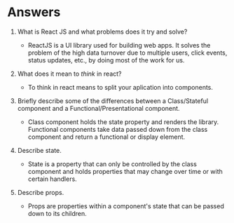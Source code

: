 # Answers

1.  What is React JS and what problems does it try and solve?

    - ReactJS is a UI library used for building web apps. It solves the problem of the high data turnover due to multiple users, click events, status updates, etc., by doing most of the work for us.

1.  What does it mean to _think_ in react?

    - To think in react means to split your aplication into components.

1.  Briefly describe some of the differences between a Class/Stateful component and a Functional/Presentational component.

    - Class component holds the state property and renders the library. Functional components take data passed down from the class component and return a functional or display element.

1.  Describe state.

    - State is a property that can only be controlled by the class component and holds properties that may change over time or with certain handlers.

1.  Describe props.

    - Props are properties within a component's state that can be passed down to its children.
